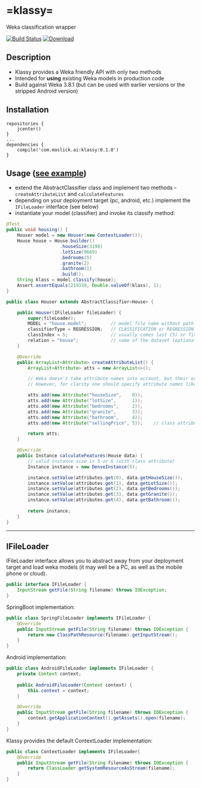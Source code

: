 # =klassy=
Weka classification wrapper

[![Build Status](https://travis-ci.org/maslick/klassy.svg?branch=master)](https://travis-ci.org/maslick/klassy)
[ ![Download](https://api.bintray.com/packages/maslick/maven/klassy/images/download.svg?version=0.1) ](https://bintray.com/maslick/maven/klassy/0.1/link)


## Description
 * Klassy provides a Weka friendly API with only two methods
 * Intended for **using** existing Weka models in production code
 * Build against Weka 3.8.1 (but can be used with earlier versions or the stripped Android version)

## Installation
```
repositories {
    jcenter()
}
...
dependencies {    
    compile('com.maslick.ai:klassy:0.1.8')
}
```

## Usage ([see example](https://github.com/maslick/klassy/tree/master/src/test/java/com/maslick/ai/klassy))
* extend the AbstractClassifier class and implement two methods - ``createAttributeList`` and ``calculateFeatures``
* depending on your deployment target (pc, android, etc.) implement the ``IFileLoader`` interface (see below)
* instantiate your model (classifier) and invoke its classify method:

```java
@Test
public void housing() {
    Houser model = new Houser(new ContextLoader());
    House house = House.builder()
                    .houseSize(3198)
                    .lotSize(9669)
                    .bedrooms(5)
                    .granite(2)
                    .bathroom(1)
                    .build();
    String klass = model.classify(house);
    Assert.assertEquals(219328, Double.valueOf(klass), 1);
}
```

```java
public class Houser extends AbstractClassifier<House> {

    public Houser(IFileLoader fileLoader) {
        super(fileLoader);
        MODEL = "house.model";         // model file name without path
        classifierType = REGRESSION;   // CLASSIFICATION or REGRESSION
        classIndex = 5;                // usually comes last (5) or first (0)
        relation = "house";            // name of the dataset (optional)
    }

    @Override
    public ArrayList<Attribute> createAttributeList() {
        ArrayList<Attribute> atts = new ArrayList<>();

        // Weka doesn't take attribute names into account, but their order!
        // However, for clarity one should specify attribute names like below

        atts.add(new Attribute("houseSize",    0));
        atts.add(new Attribute("lotSize",      1));
        atts.add(new Attribute("bedrooms",     2));
        atts.add(new Attribute("granite",      3));
        atts.add(new Attribute("bathroom",     4));
        atts.add(new Attribute("sellingPrice", 5));    // class attribute (classIndex=5)

        return atts;
    }

    @Override
    public Instance calculateFeatures(House data) {
        // valid instance size is 5 or 6 (with class attribute)
        Instance instance = new DenseInstance(5);

        instance.setValue(attributes.get(0), data.getHouseSize());
        instance.setValue(attributes.get(1), data.getLotSize());
        instance.setValue(attributes.get(2), data.getBedrooms());
        instance.setValue(attributes.get(3), data.getGranite());
        instance.setValue(attributes.get(4), data.getBathroom());
        
        return instance;
    }
}
```

--------
## IFileLoader
IFileLoader interface allows you to abstract away from your deployment target and load weka models (it may well be a PC, as well as the mobile phone or cloud).

```java
public interface IFileLoader {
    InputStream getFile(String filename) throws IOException;
}
```

SpringBoot implementation:
```java
public class SpringFileLoader implements IFileLoader {
    @Override
    public InputStream getFile(String filename) throws IOException {
        return new ClassPathResource(filename).getInputStream();
    }
}
```

Android implementation:
```java
public class AndroidFileLoader implements IFileLoader {
    private Context context;
    
    public AndroidFileLoader(Context context) {
        this.context = context;
    }

    @Override
    public InputStream getFile(String filename) throws IOException {
        context.getApplicationContext().getAssets().open(filename);
    }
}
```

Klassy provides the default ContextLoader implementation:
```java
public class ContextLoader implements IFileLoader{
    @Override
    public InputStream getFile(String filename) throws IOException {
        return ClassLoader.getSystemResourceAsStream(filename);
    }
}
```
